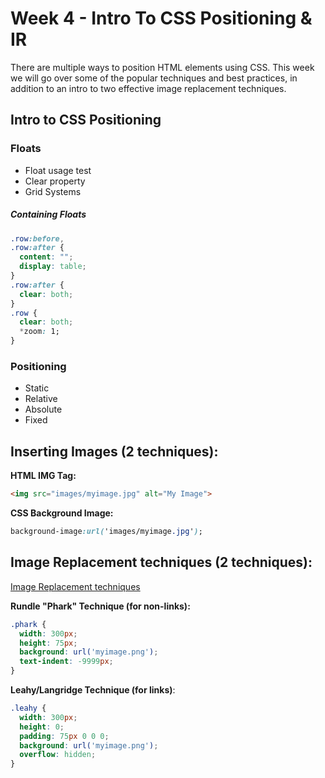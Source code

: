# Week 4 - Intro To CSS Positioning & IR
There are multiple ways to position HTML elements using CSS. This week we will go over some of the popular techniques and best practices, in addition to an intro to two effective image replacement techniques.

## Intro to CSS Positioning
### Floats
- Float usage test
- Clear property
- Grid Systems

##### Containing Floats
```css
.row:before,
.row:after {
  content: "";
  display: table;
}
.row:after {
  clear: both;
}
.row {
  clear: both;
  *zoom: 1;
}
```

### Positioning
- Static
- Relative
- Absolute
- Fixed


## Inserting Images (2 techniques):
**HTML IMG Tag:**

```html
<img src="images/myimage.jpg" alt="My Image">
```

**CSS Background Image:**

```css
background-image:url('images/myimage.jpg');
```

## Image Replacement techniques (2 techniques):
[Image Replacement techniques](https://css-tricks.com/the-image-replacement-museum/)

**Rundle "Phark" Technique (for non-links):**

```css
.phark {
  width: 300px;
  height: 75px;
  background: url('myimage.png');
  text-indent: -9999px;
}
```

**Leahy/Langridge Technique (for links)**:

```css
.leahy {
  width: 300px;
  height: 0;
  padding: 75px 0 0 0;
  background: url('myimage.png');
  overflow: hidden;
}
```
